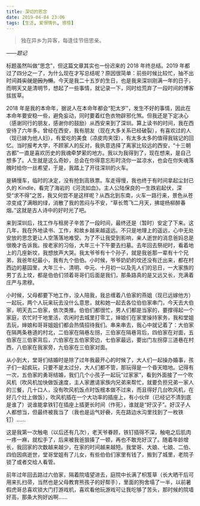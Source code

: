 ```yaml
---
title: 深切的思念
date: 2019-04-04 23:06
tags: [生活, 爱恨情仇, 感悟]
---
```


>独在异乡为异客，每逢佳节倍思亲。

*——题记*

标题虽然叫做“思念”，但这篇文章其实也一份迟来的 2018 年终总结。2019 年都过了四分之一了，为什么现在才写总结呢？原因很简单：前些时候比较忙，抽不出时间~~其实就是因为懒~~。今天是我二十五岁的生日，也是我来深圳刚满一年的日子，而明天又是清明节，想起了一些事情，就记录一下，同时给荒弃了一段时间的博客拔拔草。

2018 年是我的本命年，据说人在本命年都会“犯太岁”，发生不好的事情，因此在本命年要安稳一些，避免妄动，同时要着红色衣物辟邪化煞。但我还是下定决心（感谢同行的朋友，感谢你的鼓励）从西安来到了深圳。算上读书的时间，我在西安待了六年多。曾经在西安，我有朋友（现在大多关系已经破裂），有喜欢过的人（现已嫁为他人妇），有爱吃的美食（凉皮肉夹馍），有太多太多的值得我铭记的回忆。当时报考大学，不顾家人的反对，我执意选择了离家比较远的西安，“十三朝古都”一直是喜欢历史的我魂牵梦萦的地方。我以为我得到了，现在想来，是自己想多了。人生就是这么奇妙，总会在你得意忘形时浇你一盆凉水，也会在你失魂落魄时给你一丝希望，于是，我踏上了开往深圳的火车。

是辆慢车，临时的决定，没有抢到高铁票。车走得慢，我也终于有时间拿起尘封已久的 Kindle，看完了海岩的《河流如血》。主人公陆保良的一生跌宕起伏，深受“求不得”之苦，我又何尝不是这样呢？从西北到东南，火车一路行来，景色从苍凉变成了满眼的绿，消散了我的苦闷与不安，“草长莺飞二月天，拂堤杨柳醉春烟。”这就是古人诗中的好时光了吧。

来到深圳后，找工作与租房子辛苦了一段时间，最终还是（暂时）安定了下来。这几年，我在外地读书、工作，和故乡越来越遥远。不只是地理上的遥远，心中无处安放的思念更让人空落落地难受。为了不让我受到影响，亲人逝世的消息爸妈总是很晚才告诉我。按老家的习俗，大年三十下午要去扫墓。去年回去祭祀时，看着地上的几座新坟，我想放声大哭。我太爷爷有十个孙子，就是我爸那一辈有十个兄弟，我爸年纪最小，我有九个伯伯。小时候，爷爷奶奶的坟还没有迁出来，都在村西边的墓园里，大年三十、清明、中元、十月初一以及先人们的忌日，一大家族的男丁去上坟，都是伯伯们领着哥哥们后面是我们，那条路真的是又远又长，充满着庄严与肃穆。

小时候，父母都要下地工作，没人陪我，我总缠着八伯家的燕姐（现已远嫁他方）一起玩，两个人玩来玩去没什么意思，就和她一起去各位伯伯家串门，今天去大伯家，明天去二伯家，依次类推。伯伯们都很忙，男人们都是当家的，要撑得起一个家庭，农忙时干地里活，农闲时去城里打零工，婶娘们在家里操持家务，我和堂姐去玩，婶娘和哥哥姐姐们都会热情招待我们。串来串去，我心中就记着了：大伯家在隔两条巷道的村北，二伯家在隔巷左拐，三伯家在隔巷背后，四伯家在对面，五伯家在三伯家背后，六伯家在五伯家旁边，七伯家最远，要出门左拐穿三道巷在村西，八伯家在我家旁，九伯家在三伯家对面。

从小到大，堂哥们结婚时是除了过年我最开心的时候了，大人们一起操办婚事，孩子们一起疯玩，只要不是太过分，大人们都不管，那玩得是一个昏天暗地。记得有一次，五伯家的勇哥结婚，我们几个小孩子一起玩“过家家”，看到外面接了一个吹风机（吹风机加快做饭速度，主人家邀请家族内兄弟来帮忙，就要负担兄弟一家人的三餐，几十口人，没有吹风机饭点时饭根本做不过来，而且得好几台吹风机，在好几个灶上做饭），吹风机插在一个大功率的插座上，有小伙伴（已经记不清到底是谁了）说谁能拿铁钉在插座上插更长时间（作死），谁就是“好汉子”。好汉子人人都想当，但最终被我当了（我也是运气好~~衰~~，先在路边水沟里找到了一枚铁钉）……

这是我第一次触电（以后还有几次），老天爷眷顾，铁钉插得不深，触电之后肌肉一疼一麻，就松手了，后来被我爸狠揍了一顿，再也不敢充好汉了。随着年龄增长，我回家的次数越来越少，在家的时间越来越短。我堂哥、大娘、七娘、二伯、四伯因病逝世，堂哥堂姐有了儿女，有些伯伯们家里有钱了，搬到了城里，老院子锁了或者交给人看管。

前年过年回去路过六伯家，隔着院墙望进去，庭院中长满了枳笈草（长大晒干后可用来扎扫帚，当然也是父母教育熊孩子的好帮手），里面的狗舍塌了一半，以前暑假虎哥总喜欢锁大门打游戏机，喜欢看他玩游戏可让我吃够了苦头，那时候的院墙好高，那条大狗好凶啊……
